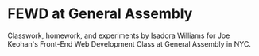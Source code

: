 # FEWD at General Assembly
Classwork, homework, and experiments by Isadora Williams for Joe Keohan's Front-End Web Development Class at General Assembly in NYC.